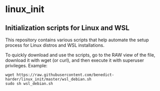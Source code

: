 # linux_init

## Initialization scripts for Linux and WSL
This repository contains various scripts that help automate the setup process for Linux distros and WSL installations. 

To quickly download and use the scripts, go to the RAW view of the file, download it with wget (or curl), and then execute it with superuser privileges. Example:

```console
wget https://raw.githubusercontent.com/benedict-harder/linux_init/master/wsl_debian.sh
sudo sh wsl_debian.sh
```
